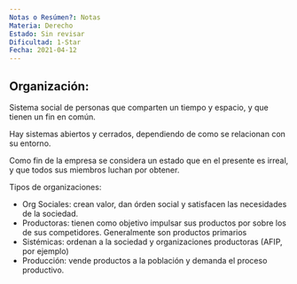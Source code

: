 ```yaml
---
Notas o Resúmen?: Notas
Materia: Derecho
Estado: Sin revisar
Dificultad: 1-Star
Fecha: 2021-04-12
---
```

## Organización:

Sistema social de personas que comparten un tiempo y espacio, y que tienen un fin en común.

Hay sistemas abiertos y cerrados, dependiendo de como se relacionan con su entorno.

Como fin de la empresa se considera un estado que en el presente es irreal, y que todos sus miembros luchan por obtener.

Tipos de organizaciones:

- Org Sociales: crean valor, dan órden social y satisfacen las necesidades de la sociedad.
- Productoras: tienen como objetivo impulsar sus productos por sobre los de sus competidores. Generalmente son productos primarios
- Sistémicas: ordenan a la sociedad y organizaciones productoras (AFIP, por ejemplo)
- Producción: vende productos a la población y demanda el proceso productivo.